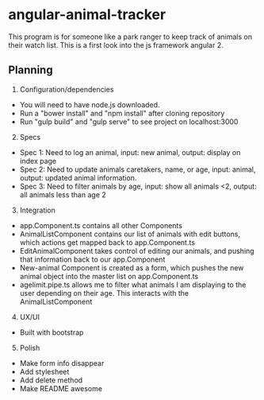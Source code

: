 # angular-animal-tracker

This program is for someone like a park ranger to keep track of animals on their watch list. This is a first look into the js framework angular 2.

## Planning

1. Configuration/dependencies
  * You will need to have node.js downloaded.
  * Run a "bower install" and "npm install" after cloning repository
  * Run "gulp build" and "gulp serve" to see project on localhost:3000

2. Specs
  * Spec 1: Need to log an animal, input: new animal, output: display on index page
  * Spec 2: Need to update animals caretakers, name, or age, input: animal, output: updated animal information.
  * Spec 3: Need to filter animals by age, input: show all animals <2, output: all animals less than age 2

3. Integration
  * app.Component.ts contains all other Components
  * AnimalListComponent contains our list of animals with edit buttons, which actions get mapped back to app.Component.ts
  * EditAnimalComponent takes control of editing our animals, and pushing that information back to our app.Component
  * New-animal Component is created as a form, which pushes the new animal object into the master list on app.Component.ts
  * agelimit.pipe.ts allows me to filter what animals I am displaying to the user depending on their age. This interacts with the AnimalListComponent

4. UX/UI
  * Built with bootstrap

5. Polish
  * Make form info disappear
  * Add stylesheet
  * Add delete method
  * Make README awesome
